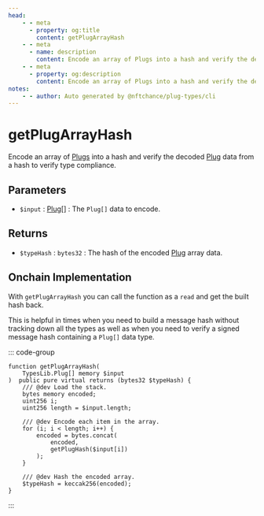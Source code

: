 ```yaml
---
head:
    - - meta
      - property: og:title
        content: getPlugArrayHash
    - - meta
      - name: description
        content: Encode an array of Plugs into a hash and verify the decoded data to verify type compliance.
    - - meta
      - property: og:description
        content: Encode an array of Plugs into a hash and verify the decoded data to verify type compliance.
notes:
    - - author: Auto generated by @nftchance/plug-types/cli
---
```


# getPlugArrayHash

Encode an array of [Plugs](/generated/base-types/Plug) into a hash and verify the decoded [Plug](/generated/base-types/Plug) data from a hash to verify type compliance.

## Parameters

- `$input` : [Plug[]](/generated/base-types/Plug) : The `Plug[]` data to encode.

## Returns

- `$typeHash` : `bytes32` : The hash of the encoded [Plug](/generated/base-types/Plug) array data.

## Onchain Implementation

With `getPlugArrayHash` you can call the function as a `read` and get the built hash back. 
    
This is helpful in times when you need to build a message hash without tracking down all the types as well as when you need to verify a signed message hash containing a `Plug[]` data type.

::: code-group

``` solidity [Types.sol:getPlugArrayHash]
function getPlugArrayHash(
	TypesLib.Plug[] memory $input
)  public pure virtual returns (bytes32 $typeHash) {
	/// @dev Load the stack.
	bytes memory encoded;
	uint256 i;
	uint256 length = $input.length;

	/// @dev Encode each item in the array.
	for (i; i < length; i++) {
		encoded = bytes.concat(
			encoded,
			getPlugHash($input[i])
		);
	}
	
	/// @dev Hash the encoded array.
	$typeHash = keccak256(encoded);
}
``` 

:::